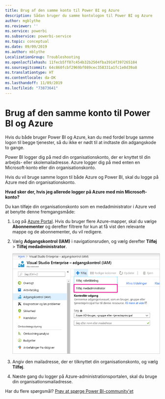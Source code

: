 ```yaml
---
title: Brug af den samme konto til Power BI og Azure
description: Sådan bruger du samme kontologon til Power BI og Azure
author: mgblythe
ms.reviewer: ''
ms.service: powerbi
ms.subservice: powerbi-service
ms.topic: conceptual
ms.date: 09/09/2019
ms.author: mblythe
LocalizationGroup: Troubleshooting
ms.openlocfilehash: 11fecb5ff87c454b32b2504fba3914f397265184
ms.sourcegitcommit: 64c860fcbf2969bf089cec358331a1fc1e0d39a8
ms.translationtype: HT
ms.contentlocale: da-DK
ms.lasthandoff: 11/09/2019
ms.locfileid: "73873641"
---
```

# <a name="using-the-same-account-for-power-bi-and-azure"></a>Brug af den samme konto til Power BI og Azure

Hvis du både bruger Power BI og Azure, kan du med fordel bruge samme logon til begge tjenester, så du ikke er nødt til at indtaste din adgangskode to gange.

Power BI logger dig på med din organisationskonto, der er knyttet til din arbejds- eller skolemailadresse.  Azure logger dig på med enten en Microsoft-konto eller din organisationskonto.

Hvis du vil bruge samme logon til både Azure og Power BI, skal du logge på Azure med din organisationskonto.

**Hvad sker der, hvis jeg allerede logger på Azure med min Microsoft-konto?**

Du kan tilføje din organisationskonto som en medadministrator i Azure ved at benytte denne fremgangsmåde:

1. Log på [Azure Portal](https://portal.azure.com/). Hvis du bruger flere Azure-mapper, skal du vælge **Abonnementer** og derefter filtrere for kun at få vist den relevante mappe og de abonnementer, du vil redigere.

1. Vælg **Adgangskontrol (IAM)** i navigationsruden, og vælg derefter **Tilføj** \> **Tilføj medadministrator**.

    ![Tilføj en medadministrator i Azure Portal](media/service-admin-how-to-use-the-same-account-as-azure/add-co-administrator.png)

1. Angiv den mailadresse, der er tilknyttet din organisationskonto, og vælg **Tilføj**.

1. Næste gang du logger på Azure-administrationsportalen, skal du bruge din organisationsmailadresse.

Har du flere spørgsmål? [Prøv at spørge Power BI-community'et](https://community.powerbi.com/)
